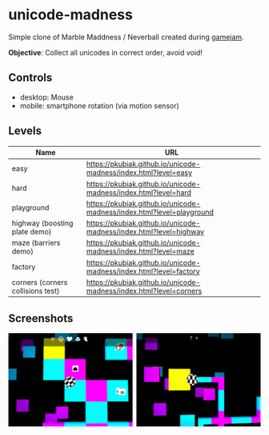 # unicode-madness

Simple clone of Marble Maddness / Neverball created during [gamejam](https://github.com/pkubiak/gamejam). 

**Objective**: Collect all unicodes in correct order, avoid void!

## Controls ##
- desktop: Mouse
- mobile: smartphone rotation (via motion sensor)

## Levels ##
| Name | URL |
|---|---|
| easy | https://pkubiak.github.io/unicode-madness/index.html?level=easy |
| hard | https://pkubiak.github.io/unicode-madness/index.html?level=hard |
| playground | https://pkubiak.github.io/unicode-madness/index.html?level=playground |
| highway (boosting plate demo) | https://pkubiak.github.io/unicode-madness/index.html?level=highway |
| maze (barriers demo) | https://pkubiak.github.io/unicode-madness/index.html?level=maze |
| factory | https://pkubiak.github.io/unicode-madness/index.html?level=factory |
| corners (corners collisions test) | https://pkubiak.github.io/unicode-madness/index.html?level=corners |

## Screenshots ##
![gameplay screenshot](gameplay.png)
